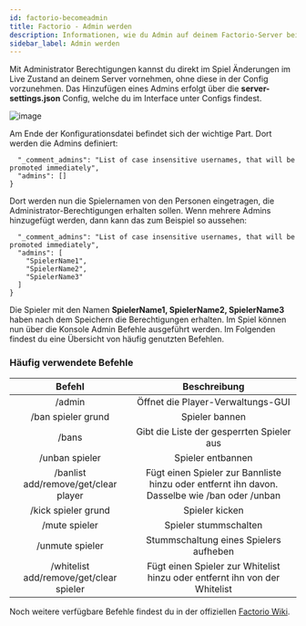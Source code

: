 ```yaml
---
id: factorio-becomeadmin
title: Factorio - Admin werden
description: Informationen, wie du Admin auf deinem Factorio-Server bei ZAP-Hosting wirst - ZAP-Hosting.com Dokumentation
sidebar_label: Admin werden
---
```




Mit Administrator Berechtigungen kannst du direkt im Spiel Änderungen im Live Zustand an deinem Server vornehmen, ohne diese in der Config vorzunehmen. Das Hinzufügen eines Admins erfolgt über die **server-settings.json** Config, welche du im Interface unter Configs findest.

![image](https://user-images.githubusercontent.com/26007280/189889682-7608bb64-c17a-4f23-8bc0-a2339bcbe168.png)

Am Ende der Konfigurationsdatei befindet sich der wichtige Part. Dort werden die Admins definiert:

```
  "_comment_admins": "List of case insensitive usernames, that will be promoted immediately",
  "admins": []
}
```

Dort werden nun die Spielernamen von den Personen eingetragen, die Administrator-Berechtigungen erhalten sollen. Wenn mehrere Admins hinzugefügt werden, dann kann das zum Beispiel so aussehen:

```
  "_comment_admins": "List of case insensitive usernames, that will be promoted immediately",
  "admins": [
  	"SpielerName1",
  	"SpielerName2",
  	"SpielerName3"
  ]
}
```

Die Spieler mit den Namen **SpielerName1, SpielerName2, SpielerName3** haben nach dem Speichern die Berechtigungen erhalten. Im Spiel können nun über die Konsole Admin Befehle ausgeführt werden. Im Folgenden findest du eine Übersicht von häufig genutzten Befehlen.



### Häufig verwendete Befehle

|                 Befehl                 |                         Beschreibung                         |
| :------------------------------------: | :----------------------------------------------------------: |
|                 /admin                 |              Öffnet die Player-Verwaltungs-GUI               |
|           /ban spieler grund           |                        Spieler bannen                        |
|                 /bans                  |          Gibt die Liste der gesperrten Spieler aus           |
|             /unban spieler              |                      Spieler entbannen                       |
|  /banlist add/remove/get/clear player  | Fügt einen Spieler zur Bannliste hinzu oder entfernt ihn davon. Dasselbe wie /ban oder /unban |
|          /kick spieler grund           |                        Spieler kicken                        |
|              /mute spieler              |                    Spieler stummschalten                     |
|             /unmute spieler             |            Stummschaltung eines Spielers aufheben            |
| /whitelist add/remove/get/clear spieler | Fügt einen Spieler zur Whitelist hinzu oder entfernt ihn von der Whitelist |

Noch weitere verfügbare Befehle findest du in der offiziellen [Factorio Wiki](https://wiki.factorio.com/Console).
